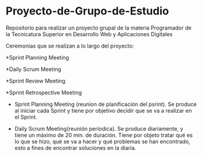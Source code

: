 # Proyecto-de-Grupo-de-Estudio
Repositorio para realizar un proyecto grupal de la materia Programador de la Tecnicatura Superior en Desarrollo Web y Aplicaciones Digitales




Ceremonias que se realizan a lo largo del proyecto:

*Sprint Planning Meeting

*Daily Scrum Meeting

*Sprint Review Meeting

*Sprint Retrospective Meeting

- Sprint Planning Meeting (reunion de planificación del psrint). Se produce al iniciar cada Sprint y tiene por objetivo decidir que se va a realizar en el Sprint.

- Daily Scrum Meeting(reunión períodica). Se produce diariamente, y tiene un máximo de 20 min. de duración. Tiene por objeto tratar qué es lo que se hizo, qué se va a hacer y qué problemas se han encontrado, esto a fines de encontrar soluciones en la diaria.

